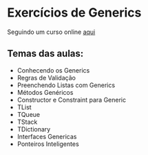 # Exercícios de Generics
Seguindo um curso online [aqui](https://www.youtube.com/watch?v=KeMbPxfWb0Y&list=PLvrBgLo9icwMlT4sC-5tvQcNjI6qKsikN)

## Temas das aulas: 

- Conhecendo os Generics
- Regras de Validação
- Preenchendo Listas com Generics
- Métodos Genéricos
- Constructor e Constraint para Generic
- TList
- TQueue
- TStack
- TDictionary
- Interfaces Genericas
- Ponteiros Inteligentes
